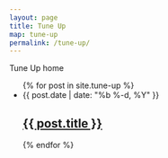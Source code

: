```yaml
---
layout: page
title: Tune Up
map: tune-up
permalink: /tune-up/
---
```


Tune Up home

<ul class="">
{% for post in site.tune-up %}
  <li>
    <span class="">{{ post.date | date: "%b %-d, %Y" }}</span>
    <h2>
      <a class="" href="{{ post.url | prepend: site.baseurl }}">{{ post.title }}</a>
    </h2>
  </li>
{% endfor %}
</ul>